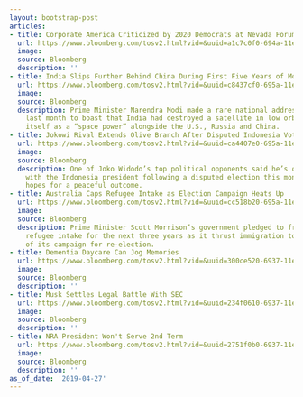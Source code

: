 ```yaml
---
layout: bootstrap-post
articles:
- title: Corporate America Criticized by 2020 Democrats at Nevada Forum
  url: https://www.bloomberg.com/tosv2.html?vid=&uuid=a1c7c0f0-694a-11e9-a0dd-d3426a9473ed&url=L25ld3MvYXJ0aWNsZXMvMjAxOS0wNC0yNy9jb3Jwb3JhdGUtYW1lcmljYS1jcml0aWNpemVkLWJ5LTIwMjAtZGVtb2NyYXRzLWF0LW5ldmFkYS1mb3J1bQ==
  image: 
  source: Bloomberg
  description: ''
- title: India Slips Further Behind China During First Five Years of Modi
  url: https://www.bloomberg.com/tosv2.html?vid=&uuid=c8437cf0-695a-11e9-a6c8-ebba79f9844b&url=L25ld3MvYXJ0aWNsZXMvMjAxOS0wNC0yNy9pbmRpYS1zbGlwcy1mdXJ0aGVyLWJlaGluZC1jaGluYS1kdXJpbmctZmlyc3QtZml2ZS15ZWFycy1vZi1tb2Rp
  image: 
  source: Bloomberg
  description: Prime Minister Narendra Modi made a rare national address on live television
    last month to boast that India had destroyed a satellite in low orbit, establishing
    itself as a “space power” alongside the U.S., Russia and China.
- title: Jokowi Rival Extends Olive Branch After Disputed Indonesia Vote
  url: https://www.bloomberg.com/tosv2.html?vid=&uuid=ca4407e0-695a-11e9-83e9-7d2d30c4efd8&url=L25ld3MvYXJ0aWNsZXMvMjAxOS0wNC0yNy9qb2tvd2ktcml2YWwtZXh0ZW5kcy1vbGl2ZS1icmFuY2gtYWZ0ZXItZGlzcHV0ZWQtaW5kb25lc2lhLXZvdGU=
  image: 
  source: Bloomberg
  description: One of Joko Widodo’s top political opponents said he’s open to working
    with the Indonesia president following a disputed election this month, raising
    hopes for a peaceful outcome.
- title: Australia Caps Refugee Intake as Election Campaign Heats Up
  url: https://www.bloomberg.com/tosv2.html?vid=&uuid=cc518b20-695a-11e9-929b-375dfce28cc8&url=L25ld3MvYXJ0aWNsZXMvMjAxOS0wNC0yNy9hdXN0cmFsaWEtY2Fwcy1yZWZ1Z2VlLWludGFrZS1hcy1lbGVjdGlvbi1jYW1wYWlnbi1oZWF0cy11cA==
  image: 
  source: Bloomberg
  description: Prime Minister Scott Morrison’s government pledged to freeze Australia’s
    refugee intake for the next three years as it thrust immigration to the heart
    of its campaign for re-election.
- title: Dementia Daycare Can Jog Memories
  url: https://www.bloomberg.com/tosv2.html?vid=&uuid=300ce520-6937-11e9-9171-5d3d80f60d24&url=L25ld3MvdmlkZW9zLzIwMTktMDQtMjcvZGVtZW50aWEtZGF5Y2FyZS1jYW4tam9nLW1lbW9yaWVzLXZpZGVv
  image: 
  source: Bloomberg
  description: ''
- title: Musk Settles Legal Battle With SEC
  url: https://www.bloomberg.com/tosv2.html?vid=&uuid=234f0610-6937-11e9-b91f-076bdaf03503&url=L25ld3MvdmlkZW9zLzIwMTktMDQtMjcvbXVzay1zZXR0bGVzLWxlZ2FsLWJhdHRsZS13aXRoLXNlYy12aWRlbw==
  image: 
  source: Bloomberg
  description: ''
- title: NRA President Won't Serve 2nd Term
  url: https://www.bloomberg.com/tosv2.html?vid=&uuid=2751f0b0-6937-11e9-af11-6b42852216d9&url=L25ld3MvdmlkZW9zLzIwMTktMDQtMjcvbnJhLXByZXNpZGVudC13b24tdC1zZXJ2ZS0ybmQtdGVybS12aWRlbw==
  image: 
  source: Bloomberg
  description: ''
as_of_date: '2019-04-27'
---
```


